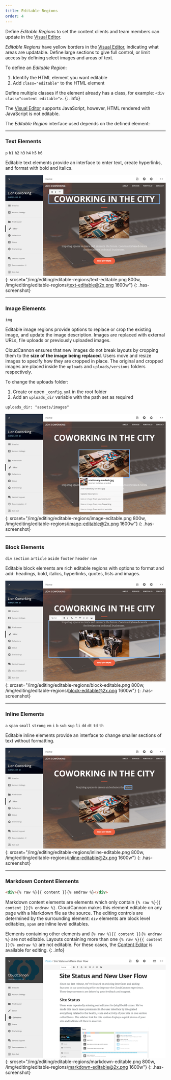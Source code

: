```yaml
---
title: Editable Regions
order: 4
---
```


Define *Editable Regions* to set the content clients and team members can update in the [Visual Editor](/editing/visual-editor/).

*Editable Regions* have yellow borders in the [Visual Editor](/editing/visual-editor/), indicating what areas are updatable. Define large sections to give full control, or limit access by defining select images and areas of text.

To define an *Editable Region*:

1. Identify the HTML element you want editable
2. Add `class="editable"` to the HTML element

Define multiple classes if the element already has a class, for example: `<div class="content editable">`.
{: .info}

The [Visual Editor](/editing/visual-editor/) supports JavaScript, however, HTML rendered with JavaScript is not editable.

The *Editable Region* interface used depends on the defined element:

---

### Text Elements

`p` `h1` `h2` `h3` `h4` `h5` `h6`

Editable text elements provide an interface to enter text, create hyperlinks, and format with bold and italics.

![Text editable region in the Visual Editor](/img/editing/editable-regions/text-editable.png){: srcset="/img/editing/editable-regions/text-editable.png 800w, /img/editing/editable-regions/text-editable@2x.png 1600w"}
{: .has-screenshot}

---

### Image Elements

`img`

Editable image regions provide options to replace or crop the existing image, and update the image description. Images are replaced with external URLs, file uploads or previously uploaded images.

CloudCannon ensures that new images do not break layouts by cropping them to the **size of the image being replaced**. Users move and resize images to specify how they are cropped in place. The original and cropped images are placed inside the `uploads` and `uploads/versions` folders respectively.

To change the uploads folder:

1. Create or open `_config.yml` in the root folder
2. Add an `uploads_dir` variable with the path set as required

~~~
uploads_dir: "assets/images"
~~~

![Image editable region in the Visual Editor](/img/editing/editable-regions/image-editable.png){: srcset="/img/editing/editable-regions/image-editable.png 800w, /img/editing/editable-regions/image-editable@2x.png 1600w"}
{: .has-screenshot}

---

### Block Elements

`div` `section` `article` `aside` `footer` `header` `nav`

Editable block elements are rich editable regions with options to format and add: headings, bold, italics, hyperlinks, quotes, lists and images.

![Block editable region in the Visual Editor](/img/editing/editable-regions/block-editable.png){: srcset="/img/editing/editable-regions/block-editable.png 800w, /img/editing/editable-regions/block-editable@2x.png 1600w"}
{: .has-screenshot}

---

### Inline Elements

`a` `span` `small` `strong` `em` `i` `b` `sub` `sup` `li` `dd` `dt` `td` `th`

Editable inline elements provide an interface to change smaller sections of text without formatting.

![Inline editable region in the Visual Editor](/img/editing/editable-regions/inline-editable.png){: srcset="/img/editing/editable-regions/inline-editable.png 800w, /img/editing/editable-regions/inline-editable@2x.png 1600w"}
{: .has-screenshot}

---

### Markdown Content Elements

~~~html
<div>{% raw %}{{ content }}{% endraw %}</div>
~~~

Markdown content elements are elements which only contain `{% raw %}{{ content }}{% endraw %}`. CloudCannon makes this element editable on any page with a Markdown file as the source. The editing controls are determined by the surrounding element: `div` elements are block level editables, `span` are inline level editables.

Elements containing other elements and `{% raw %}{{ content }}{% endraw %}` are not editable. Layouts containing more than one `{% raw %}{{ content }}{% endraw %}` are not editable. For these cases, the [Content Editor](/editing/content-editor/) is available for editing.
{: .info}

![Markdown content region editable in the Visual Editor](/img/editing/editable-regions/markdown-editable.png){: srcset="/img/editing/editable-regions/markdown-editable.png 800w, /img/editing/editable-regions/markdown-editable@2x.png 1600w"}
{: .has-screenshot}
